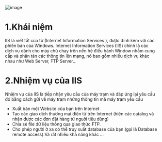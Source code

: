 ![image](https://user-images.githubusercontent.com/110179869/190299089-8e2b40b3-6158-4dbc-862f-a456c037533a.png)

# 1.Khái niệm
IIS là viết tắt của từ (Internet Information Services ), được đính kèm với các phiên bản của Windows. Internet Information Services (IIS) chính là các dịch vụ dành cho máy chủ chạy trên nền hệ điều hành Window nhằm cung cấp và phân tán các thông tin lên mạng, nó bao gồm nhiều dịch vụ khác nhau như Web Server, FTP Server…

# 2.Nhiệm vụ của IIS
Nhiệm vụ của IIS là tiếp nhận yêu cầu của máy trạm và đáp ứng lại yêu cầu đó bằng cách gửi về máy trạm những thông tin mà máy trạm yêu cầu

- Xuất bản một Website của bạn trên Internet
- Tạo các giao dịch thương mại điện tử trên Internet (hiện các catalog và nhận được các đơn đặt hàng từ nguời tiêu dùng)
- Chia sẻ file dữ liệu thông qua giao thức FTP.
- Cho phép người ở xa có thể truy xuất database của bạn (gọi là Database remote access).Và rất nhiều khả năng khác …




























